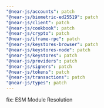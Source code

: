 ```yaml
---
"@near-js/accounts": patch
"@near-js/biometric-ed25519": patch
"@near-js/client": patch
"@near-js/cookbook": patch
"@near-js/crypto": patch
"@near-js/iframe-rpc": patch
"@near-js/keystores-browser": patch
"@near-js/keystores-node": patch
"@near-js/keystores": patch
"@near-js/providers": patch
"@near-js/signers": patch
"@near-js/tokens": patch
"@near-js/transactions": patch
"@near-js/types": patch
---
```


fix: ESM Module Resolution
